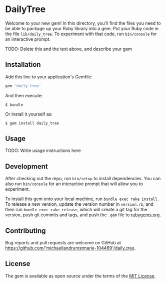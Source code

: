 # DailyTree

Welcome to your new gem! In this directory, you'll find the files you need to be able to package up your Ruby library into a gem. Put your Ruby code in the file `lib/daily_tree`. To experiment with that code, run `bin/console` for an interactive prompt.

TODO: Delete this and the text above, and describe your gem

## Installation

Add this line to your application's Gemfile:

```ruby
gem 'daily_tree'
```

And then execute:

    $ bundle

Or install it yourself as:

    $ gem install daily_tree

## Usage

TODO: Write usage instructions here

## Development

After checking out the repo, run `bin/setup` to install dependencies. You can also run `bin/console` for an interactive prompt that will allow you to experiment.

To install this gem onto your local machine, run `bundle exec rake install`. To release a new version, update the version number in `version.rb`, and then run `bundle exec rake release`, which will create a git tag for the version, push git commits and tags, and push the `.gem` file to [rubygems.org](https://rubygems.org).

## Contributing

Bug reports and pull requests are welcome on GitHub at https://github.com/'michaellandrumstmarie-104469'/daily_tree.

## License

The gem is available as open source under the terms of the [MIT License](https://opensource.org/licenses/MIT).
